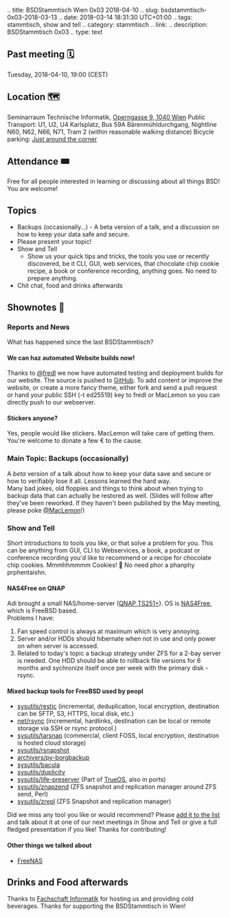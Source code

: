.. title: BSDStammtisch Wien 0x03 2018-04-10
.. slug: bsdstammtisch-0x03-2018-03-13
.. date: 2018-03-14 18:31:30 UTC+01:00
.. tags: stammtisch, show and tell
.. category: stammtisch
.. link: 
.. description: BSDStammtisch 0x03
.. type: text


## Past meeting 🗓
Tuesday, 2018-04-10, 19:00 (CEST)


## Location 🗺
Seminarraum Technische Informatik, [Operngasse 9, 1040 Wien](https://www.openstreetmap.org/node/419270986#map=18/48.19964/16.36698&layers=C) Public Transport: U1, U2, U4 Karlsplatz, Bus 59A Bärenmühldurchgang, Nightline N60, N62, N66, N71, Tram 2 (within reasonable walking distance) Bicycle parking: [Just around the corner](https://www.openstreetmap.org/node/419270986#map=18/48.19964/16.36698&layers=C)


## Attendance 🎟
Free for all people interested in learning or discussing about all things BSD! You are welcome!


## Topics 
- Backups (occasionally…) - A beta version of a talk, and a discussion on how to keep your data safe and secure.
- Please present your topic!
- Show and Tell
	- Show us your quick tips and tricks, the tools you use or recently discovered, be it CLI, GUI, web services, that chocolate chip cookie recipe, a book or conference recording, anything goes. No need to prepare anything.
- Chit chat, food and drinks afterwards


## Shownotes 📝
### Reports and News
What has happened since the last BSDStammtisch?  


#### We can haz automated Website builds now!
Thanks to [@fredl](https://bsd.network/@fredl) we now have automated testing and deployment builds for our website. The source is pushed to [GitHub](https://github.com/BSDStammtisch/bsdstammtisch.at). To add content or improve the website, or create a more fancy theme, either fork and send a pull request or hand your public SSH (-t ed25519) key to fredl or MacLemon so you can directly push to our webserver.  


#### Stickers anyone?
Yes, people would like stickers. MacLemon will take care of getting them. You're welcome to donate a few € to the cause.


### Main Topic: Backups (occasionally)
A *beta* version of a talk about how to keep your data save and secure or how to verifiably lose it all. Lessons learned the hard way.  
Many bad jokes, old floppies and things to think about when trying to backup data that can actually be restored as well. (Slides will follow after they've been reworked. If they haven't been published by the May meeting, please poke [@MacLemon](https://chaos.social/@MacLemon)!)  

### Show and Tell
Short introductions to tools you like, or that solve a problem for you. This can be anything from GUI, CLI to Webservices, a book, a podcast or conference recording you'd like to recommend or a recipe for chocolate chip cookies. Mmmhhmmmm Cookies! 🍪 No need phor a phanphy prphentaishn.  

#### NAS4Free on QNAP
Adi brought a small NAS/home-server ([QNAP TS251+](https://www.qnap.com/en-us/product/ts-251+)). OS is [NAS4Free](https://www.nas4free.org), which is FreeBSD based.  
Problems I have:  
1. Fan speed control is always at maximum which is very annoying.
2. Server and/or HDDs should hibernate when not in use and only power on when server is accessed.
3. Related to today's topic a backup strategy under ZFS for a 2-bay server is needed. One HDD should be able to rollback file versions for 6 months and sychronize itself once per week with the primary disk - rsync.

#### Mixed backup tools for FreeBSD used by peopl
- [sysutils/restic](https://restic.net/) (incremental, deduplication, local encryption, destination can be SFTP, S3, HTTPS, local disk, etc.)
- [net/rsync](https://rsync.samba.org/) (incremental, hardlinks, destination can be local or remote storage via SSH or rsync protocol.)
- [sysutils/tarsnap](https://www.tarsnap.com/) (commercial, client FOSS, local encryption, destination is hosted cloud storage)
- [sysutils/rsnapshot](http://rsnapshot.org/)
- [archivers/py-borgbackup](https://www.borgbackup.org/)
- [sysutils/bacula](http://blog.bacula.org/)
- [sysutils/duplicity](http://duplicity.nongnu.org/)
- [sysutils/life-preserver](https://www.trueos.org/handbook/advanced.html#restore-from-life-preserver-backup) (Part of [TrueOS](https://trueos.org/), also in ports)
- [sysutils/znapzend](http://www.znapzend.org/) (ZFS snapshot and replication manager around ZFS send, Perl)
- [sysutils/zrepl](https://zrepl.github.io/) (ZFS Snapshot and replication manager)

Did we miss any tool you like or would recommend? Please [add it to the list](https://github.com/BSDStammtisch/bsdstammtisch.at) and talk about it at one of our next meetings in Show and Tell or give a full fledged presentation if you like! Thanks for contributing!

#### Other things we talked about
- [FreeNAS](https://www.freenas.org/)

## Drinks and Food afterwards
Thanks to [Fachschaft Informatik](https://www.fsinf.at/) for hosting us and providing cold beverages. Thanks for supporting the BSDStammtisch in Wien!
